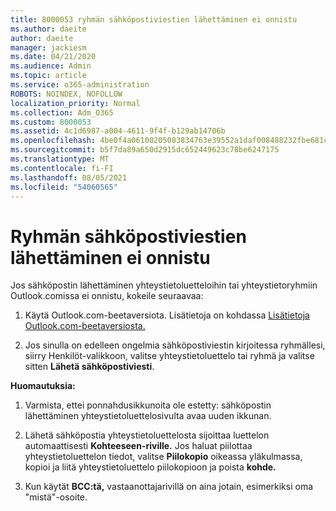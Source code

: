 ```yaml
---
title: 8000053 ryhmän sähköpostiviestien lähettäminen ei onnistu
ms.author: daeite
author: daeite
manager: jackiesm
ms.date: 04/21/2020
ms.audience: Admin
ms.topic: article
ms.service: o365-administration
ROBOTS: NOINDEX, NOFOLLOW
localization_priority: Normal
ms.collection: Adm_O365
ms.custom: 8000053
ms.assetid: 4c1d6987-a004-4611-9f4f-b129ab14706b
ms.openlocfilehash: 4be0f4a06100205083834763e39552a1daf008488232fbe681c3ab71e549f764
ms.sourcegitcommit: b5f7da89a650d2915dc652449623c78be6247175
ms.translationtype: MT
ms.contentlocale: fi-FI
ms.lasthandoff: 08/05/2021
ms.locfileid: "54060565"
---
```

# <a name="unable-to-send-group-emails"></a>Ryhmän sähköpostiviestien lähettäminen ei onnistu

Jos sähköpostin lähettäminen yhteystietoluetteloihin tai yhteystietoryhmiin Outlook.comissa ei onnistu, kokeile seuraavaa:
  
1. Käytä Outlook.com-beetaversiota. Lisätietoja on kohdassa [Lisätietoja Outlook.com-beetaversiosta.](https://support.office.com/article/e2261c7f-d413-4084-8f22-21282f42d8cf)
    
2. Jos sinulla on edelleen ongelmia sähköpostiviestin kirjoitessa [](https://outlook.live.com/people/)ryhmällesi, siirry Henkilöt-valikkoon, valitse yhteystietoluettelo tai ryhmä ja valitse sitten **Lähetä sähköpostiviesti**.
    
 **Huomautuksia:**
  
1. Varmista, ettei ponnahdusikkunoita ole estetty: sähköpostin lähettäminen yhteystietoluettelosivulta avaa uuden ikkunan.
    
2. Lähetä sähköpostia yhteystietoluettelosta sijoittaa luettelon automaattisesti **Kohteeseen-riville.** Jos haluat piilottaa yhteystietoluettelon tiedot, valitse **Piilokopio** oikeassa yläkulmassa, kopioi ja  liitä yhteystietoluettelo piilokopioon ja poista **kohde.** 
    
3. Kun käytät **BCC:tä,** vastaanottajarivillä on  aina jotain, esimerkiksi oma "mistä"-osoite. 
    

